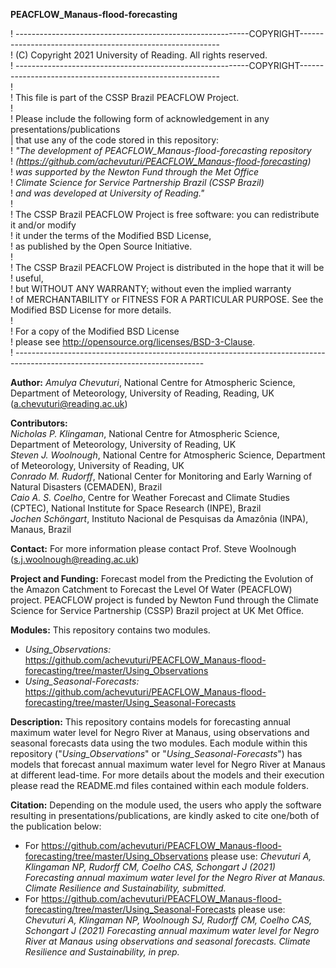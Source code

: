 **PEACFLOW_Manaus-flood-forecasting**

! ----------------------------------------------------------COPYRIGHT----------------------------------------------------------\
! (C) Copyright 2021 University of Reading. All rights reserved.\
! ----------------------------------------------------------COPYRIGHT----------------------------------------------------------\
!\
! This file is part of the CSSP Brazil PEACFLOW Project. \
!\
! Please include the following form of acknowledgement in any presentations/publications\
| that use any of the code stored in this repository:\
! *"The development of PEACFLOW_Manaus-flood-forecasting repository*\
! *(https://github.com/achevuturi/PEACFLOW_Manaus-flood-forecasting)* \
! *was supported by the Newton Fund through the Met Office*\
! *Climate Science for Service Partnership Brazil (CSSP Brazil)*\
! *and was developed at University of Reading."*\
!\
! The CSSP Brazil PEACFLOW Project is free software: you can redistribute it and/or modify\
! it under the terms of the Modified BSD License,\
! as published by the Open Source Initiative.\
!\
! The CSSP Brazil PEACFLOW Project is distributed in the hope that it will be ! useful,\
! but WITHOUT ANY WARRANTY; without even the implied warranty\
! of MERCHANTABILITY or FITNESS FOR A PARTICULAR PURPOSE. See the Modified BSD License for more details.\
!\
! For a copy of the Modified BSD License \
! please see <http://opensource.org/licenses/BSD-3-Clause>.\
! -----------------------------------------------------------------------------------------------------------------------------

**Author:** *Amulya Chevuturi*, National Centre for Atmospheric Science, Department of Meteorology, University of Reading, Reading, UK (a.chevuturi@reading.ac.uk)

**Contributors:**\
*Nicholas P. Klingaman*, National Centre for Atmospheric Science, Department of Meteorology, University of Reading, UK\
*Steven J. Woolnough*, National Centre for Atmospheric Science, Department of Meteorology, University of Reading, UK\
*Conrado M. Rudorff*, National Center for Monitoring and Early Warning of Natural Disasters (CEMADEN), Brazil\
*Caio A. S. Coelho*, Centre for Weather Forecast and Climate Studies (CPTEC), National Institute for Space Research (INPE), Brazil\
*Jochen Schöngart*, Instituto Nacional de Pesquisas da Amazônia (INPA), Manaus, Brazil

**Contact:** For more information please contact Prof. Steve Woolnough (s.j.woolnough@reading.ac.uk)

**Project and Funding:** Forecast model from the Predicting the Evolution of the Amazon Catchment to Forecast the Level Of Water (PEACFLOW) project. PEACFLOW project is funded by Newton Fund through the Climate Science for Service Partnership (CSSP) Brazil project at UK Met Office.

**Modules:** This repository contains two modules.
- *Using_Observations:* https://github.com/achevuturi/PEACFLOW_Manaus-flood-forecasting/tree/master/Using_Observations
- *Using_Seasonal-Forecasts:* https://github.com/achevuturi/PEACFLOW_Manaus-flood-forecasting/tree/master/Using_Seasonal-Forecasts

**Description:** This repository contains models for forecasting annual maximum water level for Negro River at Manaus, using observations and seasonal forecasts data using the two modules. Each module within this repository ("*Using_Observations*" or "*Using_Seasonal-Forecasts*") has models that forecast annual maximum water level for Negro River at Manaus at different lead-time. For more details about the models and their execution please read the README.md files contained within each module folders. 

**Citation:** Depending on the module used, the users who apply the software resulting in presentations/publications, are kindly asked to cite one/both of the publication below:
- For https://github.com/achevuturi/PEACFLOW_Manaus-flood-forecasting/tree/master/Using_Observations please use: *Chevuturi A, Klingaman NP, Rudorff CM, Coelho CAS, Schongart J (2021) Forecasting annual maximum water level for the Negro River at Manaus. Climate Resilience and Sustainability, submitted.*
- For https://github.com/achevuturi/PEACFLOW_Manaus-flood-forecasting/tree/master/Using_Seasonal-Forecasts please use: *Chevuturi A, Klingaman NP, Woolnough SJ, Rudorff CM, Coelho CAS, Schongart J (2021) Forecasting annual maximum water level for Negro River at Manaus using observations and seasonal forecasts. Climate Resilience and Sustainability, in prep.*

